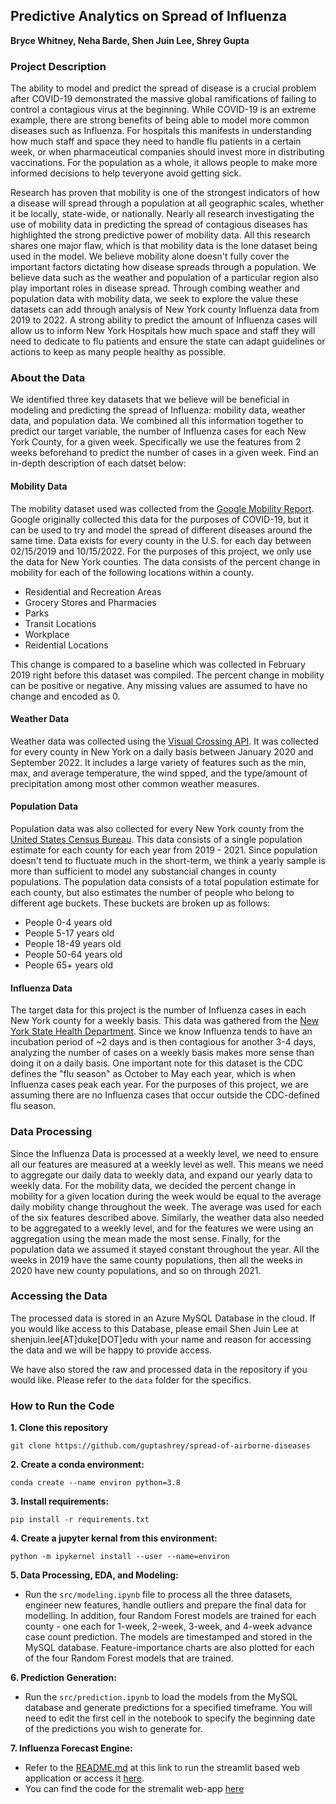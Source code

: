 ## Predictive Analytics on Spread of Influenza
**Bryce Whitney, Neha Barde, Shen Juin Lee, Shrey Gupta**

### Project Description
The ability to model and predict the spread of disease is a crucial problem after COVID-19 demonstrated the massive global ramifications of failing to control a contagious virus at the beginning. While COVID-19 is an extreme example, there are strong benefits of being able to model more common diseases such as Influenza. For hospitals this manifests in understanding how much staff and space they need to handle flu patients in a certain week, or when pharmaceutical companies should invest more in distributing vaccinations. For the population as a whole, it allows people to make more informed decisions to help teveryone avoid getting sick. 

Research has proven that mobility is one of the strongest indicators of how a disease will spread through a population at all geographic scales, whether it be locally, state-wide, or nationally. Nearly all research investigating the use of mobility data in predicting the spread of contagious diseases has highlighted the strong predictive power of mobility data. All this research shares one major flaw, which is that mobility data is the lone dataset being used in the model. We believe mobility alone doesn't fully cover the important factors dictating how disease spreads through a population. We believe data such as the weather and population of a particular region also play important roles in disease spread.  Through combing weather and population data with mobility data, we seek to explore the value these datasets can add through analysis of New York county Influenza data from 2019 to 2022. A strong ability to predict the amount of Influenza cases will allow us to inform New York Hospitals how much space and staff they will need to dedicate to flu patients and ensure the state can adapt guidelines or actions to keep as many people healthy as possible. 

### About the Data

We identified three key datasets that we believe will be beneficial in modeling and predicting the spread of Influenza: mobility data, weather data, and population data. We combined all this information together to predict our target variable, the number of Influenza cases for each New York County, for a given week. Specifically we use the features from 2 weeks beforehand to predict the number of cases in a given week. Find an in-depth description of each datset below:

#### Mobility Data
The mobility dataset used was collected from the [Google Mobility Report](https://www.google.com/covid19/mobility/). Google originally collected this data for the purposes of COVID-19, but it can be used to try and model the spread of different diseases around the same time. Data exists for every county in the U.S. for each day between 02/15/2019 and 10/15/2022. For the purposes of this project, we only use the data for New York counties. The data consists of the percent change in mobility for each of the following locations within a county.
- Residential and Recreation Areas
- Grocery Stores and Pharmacies
- Parks
- Transit Locations
- Workplace
- Reidential Locations

This change is compared to a baseline which was collected in February 2019 right before this dataset was compiled. The percent change in mobility can be positive or negative. Any missing values are assumed to have no change and encoded as 0.

#### Weather Data
Weather data was collected using the [Visual Crossing API](https://www.visualcrossing.com/). It was collected for every county in New York on a daily basis between January 2020 and September 2022. It includes a large variety of features such as the min, max, and average temperature, the wind spped, and the type/amount of precipitation among most other common weather measures. 

#### Population Data
Population data was also collected for every New York county from the [United States Census Bureau](https://www2.census.gov/programs-surveys/). This data consists of a single population estimate for each county for each year from 2019 - 2021. Since population doesn't tend to fluctuate much in the short-term, we think a yearly sample is more than sufficient to model any substancial changes in county populations. The population data consists of a total population estimate for each county, but also estimates the number of people who belong to different age buckets. These buckets are broken up as follows:
- People 0-4 years old
-	People 5-17 years old
-	People 18-49 years old
-	People 50-64 years old
-	People 65+ years old

#### Influenza Data
The target data for this project is the number of Influenza cases in each New York county for a weekly basis. This data was gathered from the [New York State Health Department](https://health.data.ny.gov/Health/Influenza-Laboratory-Confirmed-Cases-By-County-Beg/jr8b-6gh6). Since we know Influenza tends to have an incubation period of ~2 days and is then contagious for another 3-4 days, analyzing the number of cases on a weekly basis makes more sense than doing it on a daily basis. One important note for this dataset is the CDC defines the "flu season" as October to May each year, which is when Influenza cases peak each year. For the purposes of this project, we are assuming there are no Influenza cases that occur outside the CDC-defined flu season. 

### Data Processing
Since the Influenza Data is processed at a weekly level, we need to ensure all our features are measured at a weekly level as well. This means we need to aggregate our daily data to weekly data, and expand our yearly data to weekly data. For the mobility data, we decided the percent change in mobility for a given location during the week would be equal to the average daily mobility change throughout the week. The average was used for each of the six features described above. Similarly, the weather data also needed to be aggregated to a weekly level, and for the features we were using an aggregation using the mean made the most sense. Finally, for the population data we assumed it stayed constant throughout the year. All the weeks in 2019 have the same county populations, then all the weeks in 2020 have new county populations, and so on through 2021. 


### Accessing the Data
The processed data is stored in an Azure MySQL Database in the cloud. If you would like access to this Database, please email Shen Juin Lee at shenjuin.lee[AT]duke[DOT]edu with your name and reason for accessing the data and we will be happy to provide access. 

We have also stored the raw and processed data in the repository if you would like. Please refer to the `data` folder for the specifics.

### How to Run the Code
**1. Clone this repository**
```
git clone https://github.com/guptashrey/spread-of-airborne-diseases
```
**2. Create a conda environment:** 
```
conda create --name environ python=3.8
```
**3. Install requirements:** 
```
pip install -r requirements.txt
```
**4. Create a jupyter kernal from this environment:** 
```
python -m ipykernel install --user --name=environ
```
**5. Data Processing, EDA, and Modeling:**
* Run the `src/modeling.ipynb` file to process all the three datasets, engineer new features, handle outliers and prepare the final data for modelling. In addition, four Random Forest models are trained for each county - one each for 1-week, 2-week, 3-week, and 4-week advance case count prediction. The models are timestamped and stored in the MySQL database. Feature-importance charts are also plotted for each of the four Random Forest models that are trained.

**6. Prediction Generation:**
* Run the `src/prediction.ipynb` to load the models from the MySQL database and generate predictions for a specified timeframe. You will need to edit the first cell in the notebook to specify the beginning date of the predictions you wish to generate for.

**7. Influenza Forecast Engine:**
* Refer to the [README.md](https://github.com/guptashrey/spread-of-airborne-diseases/blob/st/README.md) at this link to run the streamlit based web application or access it [here](https://influenza-spread.streamlit.app).
* You can find the code for the stremalit web-app [here](https://github.com/guptashrey/spread-of-airborne-diseases/tree/st)
